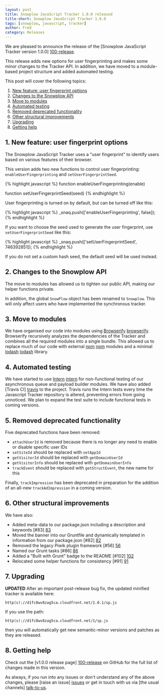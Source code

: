 ```yaml
---
layout: post
title: Snowplow JavaScript Tracker 1.0.0 released
title-short: Snowplow JavaScript Tracker 1.0.0
tags: [snowplow, javascript, tracker]
author: Fred
category: Releases
---
```


We are pleased to announce the release of the [Snowplow JavaScript Tracker version 1.0.0] [100-release].

This release adds new options for user fingerprinting and makes some minor changes to the Tracker API. In addition, we have moved to a module-based project structure and added automated testing.

This post will cover the following topics:

1. [New feature: user fingerprint options](/blog/2014/03/27/snowplow-javascript-tracker-1.0.0-released/#hash)
2. [Changes to the Snowplow API](/blog/2014/03/27/snowplow-javascript-tracker-1.0.0-released/#api)
3. [Move to modules](/blog/2014/03/27/snowplow-javascript-tracker-1.0.0-released/#modules)
4. [Automated testing](/blog/2014/03/27/snowplow-javascript-tracker-1.0.0-released/#tests)
5. [Removed deprecated functionality](/blog/2014/03/27/snowplow-javascript-tracker-1.0.0-released/#deprecated)
6. [Other structural improvements](/blog/2014/03/27/snowplow-javascript-tracker-1.0.0-released/#structure)
7. [Upgrading](/blog/2014/03/27/snowplow-javascript-tracker-1.0.0-released/#upgrading)
8. [Getting help](/blog/2014/03/27/snowplow-javascript-tracker-1.0.0-released/#help)

<!--more-->

<div class="html">
<h2><a name="hash">1. New feature: user fingerprint options</a></h2>
</div>

The Snowplow JavaScript Tracker uses a "user fingerprint" to identify users based on various features of their browser.

This version adds two new functions to control user fingerprinting: `enableUserFingerprinting` and `setUserFingerprintSeed`.

{% highlight javascript %}
function enableUserFingerprinting(enable)

function setUserFingerprintSeed(seed)
{% endhighlight %}

User fingerprinting is turned on by default, but can be turned off like this:

{% highlight javascript %}
_snaq.push(['enableUserFingerprinting', false]);
{% endhighlight %}

If you want to choose the seed used to generate the user fingerprint, use `setUserFingerprintSeed` like this:

{% highlight javascript %}
_snaq.push(['setUserFingerprintSeed', 746392851]);
{% endhighlight %}

If you do not set a custom hash seed, the default seed will be used instead.

<div class="html">
<h2><a name="api">2. Changes to the Snowplow API</a></h2>
</div>

The move to modules has allowed us to tighten our public API, making our helper functions private.

In addition, the global `SnowPlow` object has been renamed to `Snowplow`. This will only affect users who have implemented the synchronous tracker.

<div class="html">
<h2><a name="modules">3. Move to modules</a></h2>
</div>

We have organised our code into modules using [Browserify] [browserify]. Browserify recursively analyzes the dependencies of the Tracker and combines all the required modules into a single bundle. This allowed us to replace much of our code with external [npm] [npm] modules and a minimal [lodash] [lodash] library.

<div class="html">
<h2><a name="tests">4. Automated testing</a></h2>
</div>

We have started to use [Intern] [intern] for non-functional testing of our asynchronous queue and payload builder modules. We have also added [Travis CI] [travis] to the project. Travis runs the Intern tests every time the Javascript Tracker repository is altered, preventing errors from going unnoticed. We plan to expand the test suite to include functional tests in coming versions.

<div class="html">
<h2><a name="deprecated">5. Removed deprecated functionality</a></h2>
</div>

Five deprecated functions have been removed:

* `attachUserId` is removed because there is no longer any need to enable or disable specific user IDs
* `setSiteId` should be replaced with `setAppId`
* `getVisitorId` should be replaced with `getDomainUserId`
* `getVisitorInfo` should be replaced with `getDomainUserInfo`
* `trackEvent` should be replaced with `getStructEvent`, the new name for this

Finally, `trackImpression` has been deprecated in preparation for the addition of an all-new `trackAdImpression` in a coming version.

<div class="html">
<h2><a name="structure">6. Other structural improvements</a></h2>
</div>

We have also:

* Added meta-data to our package.json including a description and keywords [#83] [83]
* Moved the banner into our Gruntfile and dynamically templated in information from our package.json [#82] [82]
* Removed the legacy Piwik plugin framework [#56] [56]
* Named our Grunt tasks [#86] [86]
* Added a "Built with Grunt" badge to the README [#102] [102]
* Relocated some helper functions for consistency [#91] [91]

<div class="html">
<h2><a name="upgrading">7. Upgrading </a></h2>
</div>

**UPDATED** After an important post-release bug fix, the updated minified tracker is available here:

    http(s)://d1fc8wv8zag5ca.cloudfront.net/1.0.1/sp.js

If you use the path:

    http(s)://d1fc8wv8zag5ca.cloudfront.net/1/sp.js

then you will automatically get new semantic-minor versions and patches as they are released.

<div class="html">
<h2><a name="help">8. Getting help</a></h2>
</div>

Check out the [v1.0.0 release page] [100-release] on GitHub for the full list of changes made in this version.

As always, if you run into any issues or don't understand any of the above changes, please [raise an issue] [issues] or get in touch with us via [the usual channels] [talk-to-us].

[100-release]: https://github.com/snowplow/snowplow-javascript-tracker/releases/tag/1.0.0
[contexts]: http://snowplowanalytics.com/blog/2014/01/27/snowplow-custom-contexts-guide/
[browserify]: http://browserify.org/
[npm]: https://www.npmjs.org/
[lodash]: http://lodash.com/
[intern]: http://theintern.io/
[travis]: https://travis-ci.org/

[issues]: https://github.com/snowplow/snowplow/issues
[talk-to-us]: https://github.com/snowplow/snowplow/wiki/Talk-to-us

[83]: https://github.com/snowplow/snowplow-javascript-tracker/issues/83
[82]: https://github.com/snowplow/snowplow-javascript-tracker/issues/82
[56]: https://github.com/snowplow/snowplow-javascript-tracker/issues/56
[91]: https://github.com/snowplow/snowplow-javascript-tracker/issues/91
[86]: https://github.com/snowplow/snowplow-javascript-tracker/issues/86
[102]: https://github.com/snowplow/snowplow-javascript-tracker/issues/102
